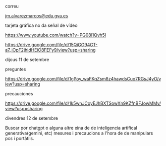 correu 

jm.alvarezmarcos@edu.gva.es


tarjeta gráfica no da señal de vídeo

https://www.youtube.com/watch?v=PG08l1Qvh5I


https://drive.google.com/file/d/15QiGG94GT-a7_iOpF2jhidHEiO8FEFy9/view?usp=sharing



dijous 11 de setembre

preguntes

https://drive.google.com/file/d/1gPoy_waFKqZsm8z4hawdsCuo7RGsJ4yO/view?usp=sharing


precauciones

https://drive.google.com/file/d/1k5wnJCoyEJhBXTSowXn9KZfnBFJowMMv/view?usp=sharing


divendres 12 de setembre

Buscar por chatgpt o alguna altre eina de de inteligencia artifical generativa(gemini, etc) mesures i precaucions a l'hora de 
de manipulars pcs i portàtils.
